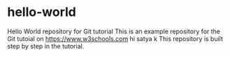 # hello-world
Hello World repository for Git tutorial
This is an example repository for the Git tutoial on https://www.w3schools.com
hi satya k
This repository is built step by step in the tutorial.
